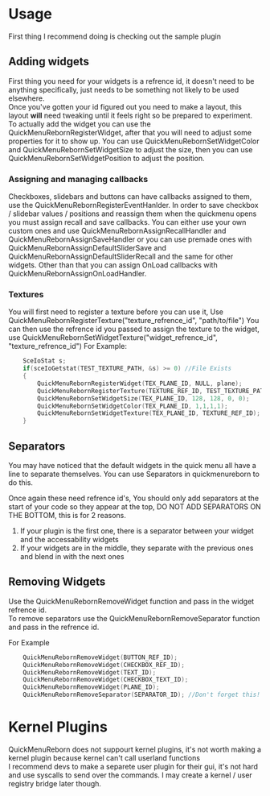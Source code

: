 # Usage

First thing I recommend doing is checking out the sample plugin

## Adding widgets

First thing you need for your widgets is a refrence id, it doesn't need to be anything specifically, just needs to be something not likely to be used elsewhere.  
Once you've gotten your id figured out you need to make a layout, this layout **will** need tweaking until it feels right so be prepared to experiment.  
To actually add the widget you can use the QuickMenuRebornRegisterWidget, after that you will need to adjust some properties for it to show up. You can use QuickMenuRebornSetWidgetColor and QuickMenuRebornSetWidgetSize to adjust the size, then you can use QuickMenuRebornSetWidgetPosition to adjust the position.

### Assigning and managing callbacks

Checkboxes, slidebars and buttons can have callbacks assigned to them, use the QuickMenuRebornRegisterEventHanlder. In order to save checkbox / slidebar values / positions and reassign them when the quickmenu opens you must assign recall and save callbacks. You can either use your own custom ones and use QuickMenuRebornAssignRecallHandler and QuickMenuRebornAssignSaveHandler or you can use premade ones with QuickMenuRebornAssignDefaultSliderSave and QuickMenuRebornAssignDefaultSliderRecall and the same for other widgets. Other than that you can assign OnLoad callbacks with QuickMenuRebornAssignOnLoadHandler.

### Textures

You will first need to register a texture before you can use it, Use QuickMenuRebornRegisterTexture("texture_refrence_id", "path/to/file")
You can then use the refrence id you passed to assign the texture to the widget, use QuickMenuRebornSetWidgetTexture("widget_refrence_id", "texture_refrence_id")
For Example:
```C
    SceIoStat s;
    if(sceIoGetstat(TEST_TEXTURE_PATH, &s) >= 0) //File Exists
    {
        QuickMenuRebornRegisterWidget(TEX_PLANE_ID, NULL, plane);
        QuickMenuRebornRegisterTexture(TEXTURE_REF_ID, TEST_TEXTURE_PATH);
        QuickMenuRebornSetWidgetSize(TEX_PLANE_ID, 128, 128, 0, 0);
        QuickMenuRebornSetWidgetColor(TEX_PLANE_ID, 1,1,1,1);
        QuickMenuRebornSetWidgetTexture(TEX_PLANE_ID, TEXTURE_REF_ID);
    }
```

## Separators
You may have noticed that the default widgets in the quick menu all have a line to separate themselves. You can use Separators in quickmenureborn to do this.

Once again these need refrence id's, You should only add separators at the start of your code so they appear at the top, DO NOT ADD SEPARATORS ON THE BOTTOM, this is for 2 reasons.
1. If your plugin is the first one, there is a separator between your widget and the accessability widgets
2. If your widgets are in the middle, they separate with the previous ones and blend in with the next ones

## Removing Widgets

Use the QuickMenuRebornRemoveWidget function and pass in the widget refrence id.  
To remove separators use the QuickMenuRebornRemoveSeparator function and pass in the refrence id.

For Example
```c
    QuickMenuRebornRemoveWidget(BUTTON_REF_ID);
    QuickMenuRebornRemoveWidget(CHECKBOX_REF_ID);
    QuickMenuRebornRemoveWidget(TEXT_ID);
    QuickMenuRebornRemoveWidget(CHECKBOX_TEXT_ID);
    QuickMenuRebornRemoveWidget(PLANE_ID);
    QuickMenuRebornRemoveSeparator(SEPARATOR_ID); //Don't forget this!
```
  

# Kernel Plugins

QuickMenuReborn does not suppourt kernel plugins, it's not worth making a kernel plugin because kernel can't call userland functions  
I recommend devs to make a separete user plugin for their gui, it's not hard and use syscalls to send over the commands.
I may create a kernel / user registry bridge later though.